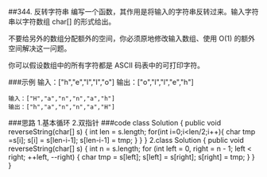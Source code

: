 ##344. 反转字符串
编写一个函数，其作用是将输入的字符串反转过来。输入字符串以字符数组 char[] 的形式给出。

不要给另外的数组分配额外的空间，你必须原地修改输入数组、使用 O(1) 的额外空间解决这一问题。

你可以假设数组中的所有字符都是 ASCII 码表中的可打印字符。

###示例
    输入：["h","e","l","l","o"]
    输出：["o","l","l","e","h"]
    
    输入：["H","a","n","n","a","h"]
    输出：["h","a","n","n","a","H"]
###思路
    1.基本循环
    2.双指针
###code
    class Solution {
        public void reverseString(char[] s) {
            int len = s.length;
            for(int i=0;i<len/2;i++){
                char tmp =s[i];
                s[i] = s[len-i-1];
                s[len-i-1] = tmp;
            }
        }
    }
    2.class Solution {
          public void reverseString(char[] s) {
              int n = s.length;
              for (int left = 0, right = n - 1; left < right; ++left, --right) {
                  char tmp = s[left];
                  s[left] = s[right];
                  s[right] = tmp;
              }
          }
      }
      
      